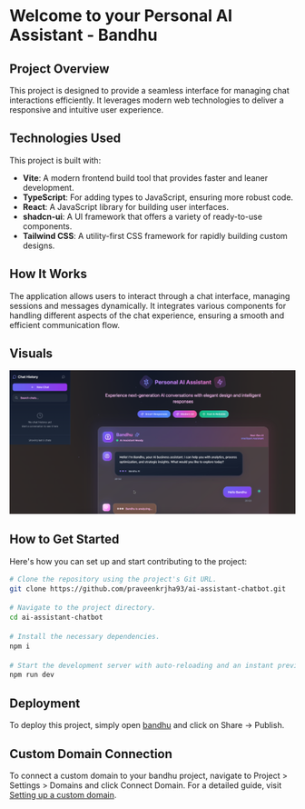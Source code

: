 # Welcome to your Personal AI Assistant - Bandhu

## Project Overview

This project is designed to provide a seamless interface for managing chat interactions efficiently. It leverages modern web technologies to deliver a responsive and intuitive user experience.

## Technologies Used

This project is built with:
- **Vite**: A modern frontend build tool that provides faster and leaner development.
- **TypeScript**: For adding types to JavaScript, ensuring more robust code.
- **React**: A JavaScript library for building user interfaces.
- **shadcn-ui**: A UI framework that offers a variety of ready-to-use components.
- **Tailwind CSS**: A utility-first CSS framework for rapidly building custom designs.

## How It Works

The application allows users to interact through a chat interface, managing sessions and messages dynamically. It integrates various components for handling different aspects of the chat experience, ensuring a smooth and efficient communication flow.

## Visuals

![Chatbot UI](Chat-bot-1.png)

## How to Get Started

Here's how you can set up and start contributing to the project:

```sh
# Clone the repository using the project's Git URL.
git clone https://github.com/praveenkrjha93/ai-assistant-chatbot.git

# Navigate to the project directory.
cd ai-assistant-chatbot

# Install the necessary dependencies.
npm i

# Start the development server with auto-reloading and an instant preview.
npm run dev
```

## Deployment

To deploy this project, simply open [bandhu](https://bandhu.dev/projects/226bb91f-d59d-4498-a8aa-afad74d8109e) and click on Share -> Publish.

## Custom Domain Connection

To connect a custom domain to your bandhu project, navigate to Project > Settings > Domains and click Connect Domain. For a detailed guide, visit [Setting up a custom domain](https://docs.bandhu.dev/tips-tricks/custom-domain#step-by-step-guide).
